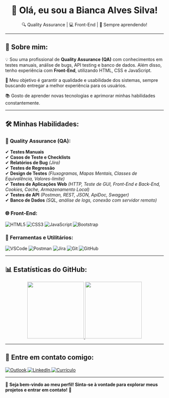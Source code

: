 <h1 align="center">👋 Olá, eu sou a Bianca Alves Silva!</h1>

<p align="center">
  🔍 Quality Assurance | 💻 Front-End | 🚀 Sempre aprendendo!
</p>

---

## 📌 Sobre mim:

💡 Sou uma profissional de **Quality Assurance (QA)** com conhecimentos em testes manuais, análise de bugs, API testing e banco de dados. Além disso, tenho experiência com **Front-End**, utilizando HTML, CSS e JavaScript.  

🎯 Meu objetivo é garantir a qualidade e usabilidade dos sistemas, sempre buscando entregar a melhor experiência para os usuários.  

📚 Gosto de aprender novas tecnologias e aprimorar minhas habilidades constantemente.  

---

## 🛠️ Minhas Habilidades:

### 🧪 **Quality Assurance (QA):**
✔ **Testes Manuais**  
✔ **Casos de Teste e Checklists**  
✔ **Relatórios de Bug** *(Jira)*  
✔ **Testes de Regressão**  
✔ **Design de Testes** *(Fluxogramas, Mapas Mentais, Classes de Equivalência, Valores-limite)*  
✔ **Testes de Aplicações Web** *(HTTP, Teste de GUI, Front-End e Back-End, Cookies, Cache, Armazenamento Local)*  
✔ **Testes de API** *(Postman, REST, JSON, ApiDoc, Swagger)*  
✔ **Banco de Dados** *(SQL, análise de logs, conexão com servidor remoto)*  

### 🌐 **Front-End:**
![HTML5](https://img.shields.io/badge/-HTML5-E34F26?style=flat&logo=html5&logoColor=white)
![CSS3](https://img.shields.io/badge/-CSS3-1572B6?style=flat&logo=css3)
![JavaScript](https://img.shields.io/badge/-JavaScript-EDD222?style=flat&logo=javascript&logoColor=white)
![Bootstrap](https://img.shields.io/badge/-Bootstrap-69419A?style=flat&logo=bootstrap&logoColor=white)

### 🔧 **Ferramentas e Utilitários:**
![VSCode](https://img.shields.io/badge/-VSCode-007ACC?style=flat&logo=visual-studio-code&logoColor=white)
![Postman](https://img.shields.io/badge/-Postman-FF6C37?style=flat&logo=postman&logoColor=white)
![Jira](https://img.shields.io/badge/-Jira-0052CC?style=flat&logo=jira&logoColor=white)
![Git](https://img.shields.io/badge/-Git-F05032?style=flat&logo=git&logoColor=white)
![GitHub](https://img.shields.io/badge/-Github-181717?style=flat&logo=github&logoColor=white)

---

## 📊 Estatísticas do GitHub:

<div align="center">
  <a href="https://github.com/biancaalves27">
    <img height="180em" src="https://github-readme-stats.vercel.app/api?username=biancaalves27&show_icons=true&theme=tokyonight&include_all_commits=true&count_private=true"/>
    <img height="180em" src="https://github-readme-stats.vercel.app/api/top-langs/?username=biancaalves27&layout=compact&langs_count=7&theme=tokyonight"/>
  </a>
</div>

---

## 💌 Entre em contato comigo:

<a target="_blank" href="mailto:bianca.alves27@live.com">
  <img align="center" alt="Outlook" src="https://img.shields.io/badge/Outlook-0078D4?style=for-the-badge&logo=microsoft-outlook&logoColor=white" />
</a>
<a target="_blank" href="https://www.linkedin.com/in/bianca-alves-silva-qa/">
  <img align="center" alt="LinkedIn" src="https://img.shields.io/badge/LinkedIn-0077B5?style=for-the-badge&logo=linkedin&logoColor=white" />
</a>
<a target="_blank" href="[https://drive.google.com/file/d/1A-Bl6R3-JKJHg6auRT07kFZJX0CZBfZV/view?usp=sharing](https://drive.google.com/file/d/1dMXd8gC0H-NKt_6_jTc_Ufj0rSkk_oXp/view?usp=sharing](https://drive.google.com/file/d/1dMXd8gC0H-NKt_6_jTc_Ufj0rSkk_oXp/view?usp=sharing)"/>
  <img align="center" alt="Currículo" src="https://img.shields.io/badge/Curr%C3%ADculo-4285F4?style=for-the-badge&logo=google-drive&logoColor=white" />
</a>

---

🌟 **Seja bem-vindo ao meu perfil! Sinta-se à vontade para explorar meus projetos e entrar em contato!** 🚀

